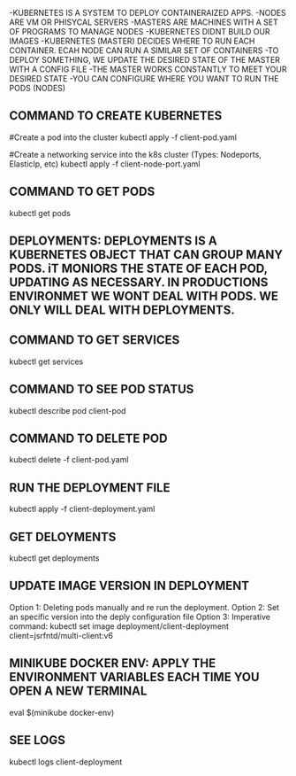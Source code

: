 -KUBERNETES IS A SYSTEM TO DEPLOY CONTAINERAIZED APPS.
-NODES ARE VM OR PHISYCAL SERVERS
-MASTERS ARE MACHINES WITH A SET OF PROGRAMS TO MANAGE NODES
-KUBERNETES DIDNT BUILD OUR IMAGES
-KUBERNETES (MASTER) DECIDES WHERE TO RUN EACH CONTAINER. ECAH NODE CAN RUN A SIMILAR SET OF CONTAINERS
-TO DEPLOY SOMETHING, WE UPDATE THE DESIRED STATE OF THE MASTER WITH A CONFIG FILE
-THE MASTER WORKS CONSTANTLY TO MEET YOUR DESIRED STATE
-YOU CAN CONFIGURE WHERE YOU WANT TO RUN THE PODS (NODES)

## COMMAND TO CREATE KUBERNETES
#Create a pod into the cluster
kubectl apply -f client-pod.yaml

#Create a networking service into the k8s cluster (Types: Nodeports, ElasticIp, etc)
kubectl apply -f client-node-port.yaml

## COMMAND TO GET PODS
kubectl get pods

## DEPLOYMENTS: DEPLOYMENTS IS A KUBERNETES OBJECT THAT CAN GROUP MANY PODS. iT MONIORS THE STATE OF EACH POD, UPDATING AS NECESSARY. IN PRODUCTIONS ENVIRONMET WE WONT DEAL WITH PODS. WE ONLY WILL DEAL WITH DEPLOYMENTS.

## COMMAND TO GET SERVICES
kubectl get services

## COMMAND TO SEE POD STATUS
kubectl describe pod client-pod

## COMMAND TO DELETE POD
kubectl delete -f client-pod.yaml

## RUN THE DEPLOYMENT FILE
kubectl apply -f client-deployment.yaml

## GET DELOYMENTS
kubectl get deployments

## UPDATE IMAGE VERSION IN DEPLOYMENT
Option 1: Deleting pods manually and re run the deployment.
Option 2: Set an specific version into the deply configuration file
Option 3: Imperative command: kubectl set image deployment/client-deployment client=jsrfntd/multi-client:v6

## MINIKUBE DOCKER ENV: APPLY THE ENVIRONMENT VARIABLES EACH TIME YOU OPEN A NEW TERMINAL
eval $(minikube docker-env)

## SEE LOGS
kubectl logs client-deployment 


